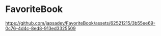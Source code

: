 # FavoriteBook

https://github.com/japsadev/FavoriteBook/assets/62521215/3b55ee69-0c76-4d4c-8ed8-913ed3325509


